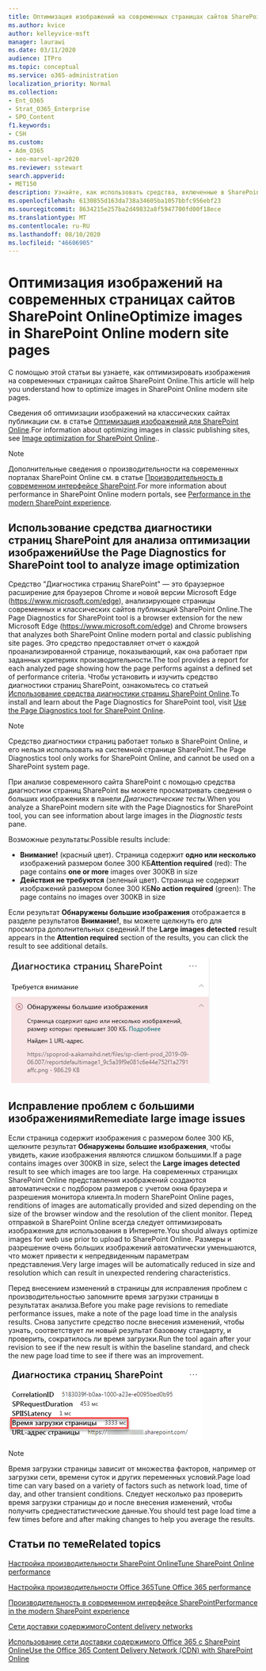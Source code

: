 ```yaml
---
title: Оптимизация изображений на современных страницах сайтов SharePoint Online
ms.author: kvice
author: kelleyvice-msft
manager: laurawi
ms.date: 03/11/2020
audience: ITPro
ms.topic: conceptual
ms.service: o365-administration
localization_priority: Normal
ms.collection:
- Ent_O365
- Strat_O365_Enterprise
- SPO_Content
f1.keywords:
- CSH
ms.custom:
- Adm_O365
- seo-marvel-apr2020
ms.reviewer: sstewart
search.appverid:
- MET150
description: Узнайте, как использовать средства, включенные в SharePoint Online, для оптимизации изображений на современных страницах сайтов SharePoint Online.
ms.openlocfilehash: 6130855d163da738a34605ba1057bbfc956ebf23
ms.sourcegitcommit: 8634215e257ba2d49832a8f5947700fd00f18ece
ms.translationtype: MT
ms.contentlocale: ru-RU
ms.lasthandoff: 08/10/2020
ms.locfileid: "46606905"
---
```

# <a name="optimize-images-in-sharepoint-online-modern-site-pages"></a><span data-ttu-id="ce9ed-103">Оптимизация изображений на современных страницах сайтов SharePoint Online</span><span class="sxs-lookup"><span data-stu-id="ce9ed-103">Optimize images in SharePoint Online modern site pages</span></span>

<span data-ttu-id="ce9ed-104">С помощью этой статьи вы узнаете, как оптимизировать изображения на современных страницах сайтов SharePoint Online.</span><span class="sxs-lookup"><span data-stu-id="ce9ed-104">This article will help you understand how to optimize images in SharePoint Online modern site pages.</span></span>

<span data-ttu-id="ce9ed-105">Сведения об оптимизации изображений на классических сайтах публикации см. в статье [Оптимизация изображений для SharePoint Online](image-optimization-for-sharepoint-online.md).</span><span class="sxs-lookup"><span data-stu-id="ce9ed-105">For information about optimizing images in classic publishing sites, see [Image optimization for SharePoint Online](image-optimization-for-sharepoint-online.md)..</span></span>

>[!NOTE]
><span data-ttu-id="ce9ed-106">Дополнительные сведения о производительности на современных порталах SharePoint Online см. в статье [Производительность в современном интерфейсе SharePoint](https://docs.microsoft.com/sharepoint/modern-experience-performance).</span><span class="sxs-lookup"><span data-stu-id="ce9ed-106">For more information about performance in SharePoint Online modern portals, see [Performance in the modern SharePoint experience](https://docs.microsoft.com/sharepoint/modern-experience-performance).</span></span>

## <a name="use-the-page-diagnostics-for-sharepoint-tool-to-analyze-image-optimization"></a><span data-ttu-id="ce9ed-107">Использование средства диагностики страниц SharePoint для анализа оптимизации изображений</span><span class="sxs-lookup"><span data-stu-id="ce9ed-107">Use the Page Diagnostics for SharePoint tool to analyze image optimization</span></span>

<span data-ttu-id="ce9ed-108">Средство "Диагностика страниц SharePoint" — это браузерное расширение для браузеров Chrome и новой версии Microsoft Edge (https://www.microsoft.com/edge), анализирующее страницы современных и классических сайтов публикаций SharePoint Online.</span><span class="sxs-lookup"><span data-stu-id="ce9ed-108">The Page Diagnostics for SharePoint tool is a browser extension for the new Microsoft Edge (https://www.microsoft.com/edge) and Chrome browsers that analyzes both SharePoint Online modern portal and classic publishing site pages.</span></span> <span data-ttu-id="ce9ed-109">Это средство предоставляет отчет о каждой проанализированной странице, показывающий, как она работает при заданных критериях производительности.</span><span class="sxs-lookup"><span data-stu-id="ce9ed-109">The tool provides a report for each analyzed page showing how the page performs against a defined set of performance criteria.</span></span> <span data-ttu-id="ce9ed-110">Чтобы установить и изучить средство диагностики страниц SharePoint, ознакомьтесь со статьей [Использование средства диагностики страниц SharePoint Online](page-diagnostics-for-spo.md).</span><span class="sxs-lookup"><span data-stu-id="ce9ed-110">To install and learn about the Page Diagnostics for SharePoint tool, visit [Use the Page Diagnostics tool for SharePoint Online](page-diagnostics-for-spo.md).</span></span>

>[!NOTE]
><span data-ttu-id="ce9ed-111">Средство диагностики страниц работает только в SharePoint Online, и его нельзя использовать на системной странице SharePoint.</span><span class="sxs-lookup"><span data-stu-id="ce9ed-111">The Page Diagnostics tool only works for SharePoint Online, and cannot be used on a SharePoint system page.</span></span>

<span data-ttu-id="ce9ed-112">При анализе современного сайта SharePoint с помощью средства диагностики страниц SharePoint вы можете просматривать сведения о больших изображениях в панели _Диагностические тесты_.</span><span class="sxs-lookup"><span data-stu-id="ce9ed-112">When you analyze a SharePoint modern site with the Page Diagnostics for SharePoint tool, you can see information about large images in the _Diagnostic tests_ pane.</span></span>

<span data-ttu-id="ce9ed-113">Возможные результаты:</span><span class="sxs-lookup"><span data-stu-id="ce9ed-113">Possible results include:</span></span>

- <span data-ttu-id="ce9ed-114">**Внимание!** (красный цвет). Страница содержит **одно или несколько** изображений размером более 300 КБ</span><span class="sxs-lookup"><span data-stu-id="ce9ed-114">**Attention required** (red): The page contains **one or more** images over 300KB in size</span></span>
- <span data-ttu-id="ce9ed-115">**Действия не требуются** (зеленый цвет). Страница не содержит изображений размером более 300 КБ</span><span class="sxs-lookup"><span data-stu-id="ce9ed-115">**No action required** (green): The page contains no images over 300KB in size</span></span>

<span data-ttu-id="ce9ed-116">Если результат **Обнаружены большие изображения** отображается в разделе результатов **Внимание!**, вы можете щелкнуть его для просмотра дополнительных сведений.</span><span class="sxs-lookup"><span data-stu-id="ce9ed-116">If the **Large images detected** result appears in the **Attention required** section of the results, you can click the result to see additional details.</span></span>

![Результаты средства диагностики страниц](media/modern-portal-optimization/pagediag-large-images.png)

## <a name="remediate-large-image-issues"></a><span data-ttu-id="ce9ed-118">Исправление проблем с большими изображениями</span><span class="sxs-lookup"><span data-stu-id="ce9ed-118">Remediate large image issues</span></span>

<span data-ttu-id="ce9ed-119">Если страница содержит изображения с размером более 300 КБ, щелкните результат **Обнаружены большие изображения**, чтобы увидеть, какие изображения являются слишком большими.</span><span class="sxs-lookup"><span data-stu-id="ce9ed-119">If a page contains images over 300KB in size, select the **Large images detected** result to see which images are too large.</span></span> <span data-ttu-id="ce9ed-120">На современных страницах SharePoint Online представления изображений создаются автоматически с подбором размеров с учетом окна браузера и разрешения монитора клиента.</span><span class="sxs-lookup"><span data-stu-id="ce9ed-120">In modern SharePoint Online pages, renditions of images are automatically provided and sized depending on the size of the browser window and the resolution of the client monitor.</span></span> <span data-ttu-id="ce9ed-121">Перед отправкой в SharePoint Online всегда следует оптимизировать изображения для использования в Интернете.</span><span class="sxs-lookup"><span data-stu-id="ce9ed-121">You should always optimize images for web use prior to upload to SharePoint Online.</span></span> <span data-ttu-id="ce9ed-122">Размеры и разрешение очень больших изображений автоматически уменьшаются, что может привести к непредвиденным параметрам представления.</span><span class="sxs-lookup"><span data-stu-id="ce9ed-122">Very large images will be automatically reduced in size and resolution which can result in unexpected rendering characteristics.</span></span>

<span data-ttu-id="ce9ed-123">Перед внесением изменений в страницы для исправления проблем с производительностью запомните время загрузки страницы в результатах анализа.</span><span class="sxs-lookup"><span data-stu-id="ce9ed-123">Before you make page revisions to remediate performance issues, make a note of the page load time in the analysis results.</span></span> <span data-ttu-id="ce9ed-124">Снова запустите средство после внесения изменений, чтобы узнать, соответствует ли новый результат базовому стандарту, и проверить, сократилось ли время загрузки.</span><span class="sxs-lookup"><span data-stu-id="ce9ed-124">Run the tool again after your revision to see if the new result is within the baseline standard, and check the new page load time to see if there was an improvement.</span></span>

![Анализ времени загрузки страницы](media/modern-portal-optimization/pagediag-page-load-time.png)

>[!NOTE]
><span data-ttu-id="ce9ed-126">Время загрузки страницы зависит от множества факторов, например от загрузки сети, времени суток и других переменных условий.</span><span class="sxs-lookup"><span data-stu-id="ce9ed-126">Page load time can vary based on a variety of factors such as network load, time of day, and other transient conditions.</span></span> <span data-ttu-id="ce9ed-127">Следует несколько раз проверить время загрузки страницы до и после внесения изменений, чтобы получить среднестатистические данные.</span><span class="sxs-lookup"><span data-stu-id="ce9ed-127">You should test page load time a few times before and after making changes to help you average the results.</span></span>

## <a name="related-topics"></a><span data-ttu-id="ce9ed-128">Статьи по теме</span><span class="sxs-lookup"><span data-stu-id="ce9ed-128">Related topics</span></span>

[<span data-ttu-id="ce9ed-129">Настройка производительности SharePoint Online</span><span class="sxs-lookup"><span data-stu-id="ce9ed-129">Tune SharePoint Online performance</span></span>](tune-sharepoint-online-performance.md)

[<span data-ttu-id="ce9ed-130">Настройка производительности Office 365</span><span class="sxs-lookup"><span data-stu-id="ce9ed-130">Tune Office 365 performance</span></span>](tune-office-365-performance.md)

[<span data-ttu-id="ce9ed-131">Производительность в современном интерфейсе SharePoint</span><span class="sxs-lookup"><span data-stu-id="ce9ed-131">Performance in the modern SharePoint experience</span></span>](https://docs.microsoft.com/sharepoint/modern-experience-performance)

[<span data-ttu-id="ce9ed-132">Сети доставки содержимого</span><span class="sxs-lookup"><span data-stu-id="ce9ed-132">Content delivery networks</span></span>](content-delivery-networks.md)

[<span data-ttu-id="ce9ed-133">Использование сети доставки содержимого Office 365 с SharePoint Online</span><span class="sxs-lookup"><span data-stu-id="ce9ed-133">Use the Office 365 Content Delivery Network (CDN) with SharePoint Online</span></span>](use-office-365-cdn-with-spo.md)
